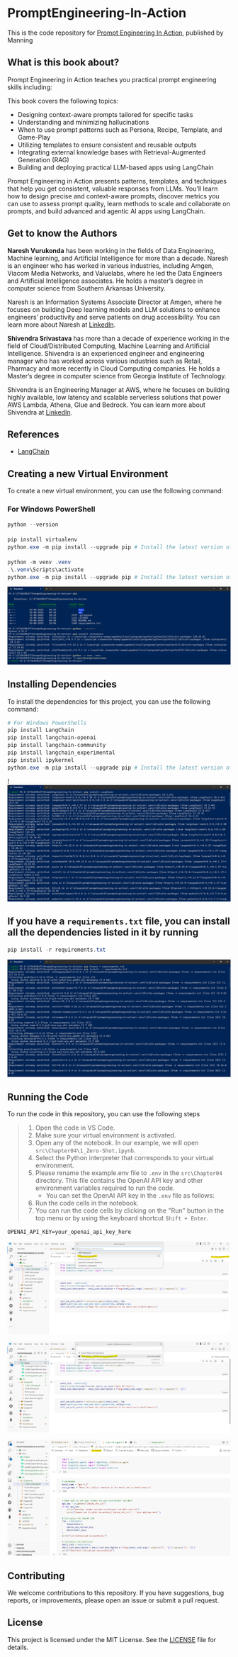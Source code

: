 # PromptEngineering-In-Action

This is the code repository for [Prompt Engineering In Action](https://www.manning.com/books/prompt-engineering-in-action), published by Manning

## What is this book about?

Prompt Engineering in Action teaches you practical prompt engineering skills including:

This book covers the following topics:

- Designing context-aware prompts tailored for specific tasks
- Understanding and minimizing hallucinations
- When to use prompt patterns such as Persona, Recipe, Template, and Game-Play
- Utilizing templates to ensure consistent and reusable outputs
- Integrating external knowledge bases with Retrieval-Augmented Generation (RAG)
- Building and deploying practical LLM-based apps using LangChain

Prompt Engineering in Action presents patterns, templates, and techniques that help you get consistent, valuable responses from LLMs. You’ll learn how to design precise and context-aware prompts, discover metrics you can use to assess prompt quality, learn methods to scale and collaborate on prompts, and build advanced and agentic AI apps using LangChain.

## Get to know the Authors

**Naresh Vurukonda** has been working in the fields of Data Engineering, Machine learning, and Artificial Intelligence for more than a decade. Naresh is an engineer who has worked in various industries, including Amgen, Viacom Media Networks, and Valuelabs, where he led the Data Engineers and Artificial Intelligence associates. He holds a master’s degree in computer science from Southern Arkansas University.

Naresh is an Information Systems Associate Director at Amgen, where he focuses on building Deep learning models and LLM solutions to enhance engineers’ productivity and serve patients on drug accessibility. You can learn more about Naresh at [LinkedIn](https://www.linkedin.com/in/nareshvurukonda).

**Shivendra Srivastava** has more than a decade of experience working in the field of Cloud/Distributed Computing, Machine Learning and Artificial Intelligence. Shivendra is an experienced engineer and engineering manager who has worked across various industries such as Retail, Pharmacy and more recently in Cloud Computing companies. He holds a Master’s degree in computer science from Georgia Institute of Technology.

Shivendra is an Engineering Manager at AWS, where he focuses on building highly available, low latency and scalable serverless solutions that power AWS Lambda, Athena, Glue and Bedrock. You can learn more about Shivendra at [LinkedIn](https://www.linkedin.com/in/shivendrasrivastava).

## References

- [LangChain](https://www.langchain.com/)

## Creating a new Virtual Environment

To create a new virtual environment, you can use the following command:

### For Windows PowerShell

```powershell
python --version

pip install virtualenv
python.exe -m pip install --upgrade pip # Install the latest version of pip if needed

python -m venv .venv
.\.venv\Scripts\activate
python.exe -m pip install --upgrade pip # Install the latest version of pip if needed
```

![Creating Virtual Environment](./docs/images/CreatingVirtualEnvironment.PNG)

## Installing Dependencies

To install the dependencies for this project, you can use the following command:

```powershell
# For Windows PowerShells
pip install LangChain
pip install langchain-openai
pip install langchain-community
pip install langchain_experimental
pip install ipykernel
python.exe -m pip install --upgrade pip # Install the latest version of pip if needed
```

!![Installing Dependencies](./docs/images/Install_Dependencies_pip.PNG)

## If you have a `requirements.txt` file, you can install all the dependencies listed in it by running

```powershell
pip install -r requirements.txt
```

![Installing Requirements](./docs/images/Install_Dependencies_requirements_txt.PNG)

## Running the Code

To run the code in this repository, you can use the following steps

> 1. Open the code in VS Code.
> 2. Make sure your virtual environment is activated.
> 3. Open any of the notebook. In our example, we will open `src\Chapter04\1_Zero-Shot.ipynb`.
> 4. Select the Python interpreter that corresponds to your virtual environment.
> 5. Please rename the example.env file to `.env` in the `src\Chapter04` directory. This file contains the OpenAI API key and other environment variables required to run the code.
>    - You can set the OpenAI API key in the `.env` file as follows:
> 6. Run the code cells in the notebook.
> 7. You can run the code cells by clicking on the "Run" button in the top menu or by using the keyboard shortcut `Shift + Enter`.

```text
OPENAI_API_KEY=your_openai_api_key_here
```

![Selecting the Python Interpreter](./docs/images/Selecting_Python_Env_1.PNG)

![Selecting the Python Interpreter](./docs/images/Selecting_Python_Env_2.PNG)

![Running the Code](./docs/images/Execute_The_Notebook.PNG)

## Contributing

We welcome contributions to this repository. If you have suggestions, bug reports, or improvements, please open an issue or submit a pull request.

## License

This project is licensed under the MIT License. See the [LICENSE](LICENSE) file for details.
